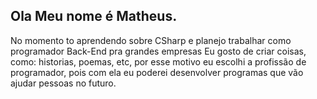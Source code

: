 ## Ola Meu nome é Matheus.

No momento to aprendendo sobre CSharp e planejo trabalhar como programador Back-End pra grandes empresas
Eu gosto de criar coisas, como: historias, poemas, etc, por esse motivo eu escolhi a profissão de programador, pois com ela eu poderei desenvolver programas que vão ajudar pessoas no futuro.

